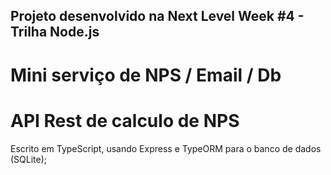 ## Projeto desenvolvido na Next Level Week #4 - Trilha Node.js

# Mini serviço de NPS / Email / Db
# API Rest de calculo de NPS

Escrito em TypeScript, usando Express e TypeORM para o banco de dados (SQLite);
